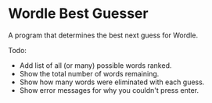 # Wordle Best Guesser
A program that determines the best next guess for Wordle.

Todo:
- Add list of all (or many) possible words ranked.
- Show the total number of words remaining.
- Show how many words were eliminated with each guess.
- Show error messages for why you couldn't press enter.